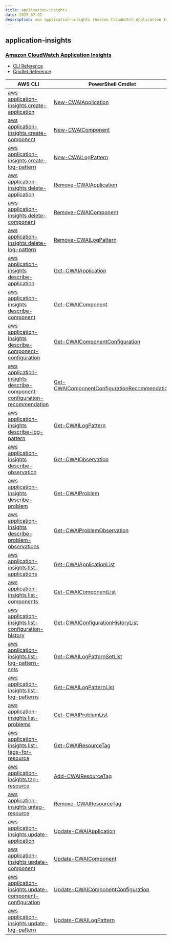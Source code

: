 ```yaml
---
title: application-insights
date: 2023-07-02
description: aws application-insights (Amazon CloudWatch Application Insights) command/cmdlet list.
---
```


## application-insights

### [Amazon CloudWatch Application Insights](https://docs.aws.amazon.com/AmazonCloudWatch/latest/monitoring/cloudwatch-application-insights.html)

* [CLI Reference](https://awscli.amazonaws.com/v2/documentation/api/latest/reference/application-insights/index.html)
* [Cmdlet Reference](https://docs.aws.amazon.com/powershell/latest/reference/items/Amazon_CloudWatch_Application_Insights_cmdlets.html)

|AWS CLI|PowerShell Cmdlet|
|----|----|
|[aws application-insights create-application](https://awscli.amazonaws.com/v2/documentation/api/latest/reference/application-insights/create-application.html)|[New-CWAIApplication](https://docs.aws.amazon.com/powershell/latest/reference/items/New-CWAIApplication.html)|
|[aws application-insights create-component](https://awscli.amazonaws.com/v2/documentation/api/latest/reference/application-insights/create-component.html)|[New-CWAIComponent](https://docs.aws.amazon.com/powershell/latest/reference/items/New-CWAIComponent.html)|
|[aws application-insights create-log-pattern](https://awscli.amazonaws.com/v2/documentation/api/latest/reference/application-insights/create-log-pattern.html)|[New-CWAILogPattern](https://docs.aws.amazon.com/powershell/latest/reference/items/New-CWAILogPattern.html)|
|[aws application-insights delete-application](https://awscli.amazonaws.com/v2/documentation/api/latest/reference/application-insights/delete-application.html)|[Remove-CWAIApplication](https://docs.aws.amazon.com/powershell/latest/reference/items/Remove-CWAIApplication.html)|
|[aws application-insights delete-component](https://awscli.amazonaws.com/v2/documentation/api/latest/reference/application-insights/delete-component.html)|[Remove-CWAIComponent](https://docs.aws.amazon.com/powershell/latest/reference/items/Remove-CWAIComponent.html)|
|[aws application-insights delete-log-pattern](https://awscli.amazonaws.com/v2/documentation/api/latest/reference/application-insights/delete-log-pattern.html)|[Remove-CWAILogPattern](https://docs.aws.amazon.com/powershell/latest/reference/items/Remove-CWAILogPattern.html)|
|[aws application-insights describe-application](https://awscli.amazonaws.com/v2/documentation/api/latest/reference/application-insights/describe-application.html)|[Get-CWAIApplication](https://docs.aws.amazon.com/powershell/latest/reference/items/Get-CWAIApplication.html)|
|[aws application-insights describe-component](https://awscli.amazonaws.com/v2/documentation/api/latest/reference/application-insights/describe-component.html)|[Get-CWAIComponent](https://docs.aws.amazon.com/powershell/latest/reference/items/Get-CWAIComponent.html)|
|[aws application-insights describe-component-configuration](https://awscli.amazonaws.com/v2/documentation/api/latest/reference/application-insights/describe-component-configuration.html)|[Get-CWAIComponentConfiguration](https://docs.aws.amazon.com/powershell/latest/reference/items/Get-CWAIComponentConfiguration.html)|
|[aws application-insights describe-component-configuration-recommendation](https://awscli.amazonaws.com/v2/documentation/api/latest/reference/application-insights/describe-component-configuration-recommendation.html)|[Get-CWAIComponentConfigurationRecommendation](https://docs.aws.amazon.com/powershell/latest/reference/items/Get-CWAIComponentConfigurationRecommendation.html)|
|[aws application-insights describe-log-pattern](https://awscli.amazonaws.com/v2/documentation/api/latest/reference/application-insights/describe-log-pattern.html)|[Get-CWAILogPattern](https://docs.aws.amazon.com/powershell/latest/reference/items/Get-CWAILogPattern.html)|
|[aws application-insights describe-observation](https://awscli.amazonaws.com/v2/documentation/api/latest/reference/application-insights/describe-observation.html)|[Get-CWAIObservation](https://docs.aws.amazon.com/powershell/latest/reference/items/Get-CWAIObservation.html)|
|[aws application-insights describe-problem](https://awscli.amazonaws.com/v2/documentation/api/latest/reference/application-insights/describe-problem.html)|[Get-CWAIProblem](https://docs.aws.amazon.com/powershell/latest/reference/items/Get-CWAIProblem.html)|
|[aws application-insights describe-problem-observations](https://awscli.amazonaws.com/v2/documentation/api/latest/reference/application-insights/describe-problem-observations.html)|[Get-CWAIProblemObservation](https://docs.aws.amazon.com/powershell/latest/reference/items/Get-CWAIProblemObservation.html)|
|[aws application-insights list-applications](https://awscli.amazonaws.com/v2/documentation/api/latest/reference/application-insights/list-applications.html)|[Get-CWAIApplicationList](https://docs.aws.amazon.com/powershell/latest/reference/items/Get-CWAIApplicationList.html)|
|[aws application-insights list-components](https://awscli.amazonaws.com/v2/documentation/api/latest/reference/application-insights/list-components.html)|[Get-CWAIComponentList](https://docs.aws.amazon.com/powershell/latest/reference/items/Get-CWAIComponentList.html)|
|[aws application-insights list-configuration-history](https://awscli.amazonaws.com/v2/documentation/api/latest/reference/application-insights/list-configuration-history.html)|[Get-CWAIConfigurationHistoryList](https://docs.aws.amazon.com/powershell/latest/reference/items/Get-CWAIConfigurationHistoryList.html)|
|[aws application-insights list-log-pattern-sets](https://awscli.amazonaws.com/v2/documentation/api/latest/reference/application-insights/list-log-pattern-sets.html)|[Get-CWAILogPatternSetList](https://docs.aws.amazon.com/powershell/latest/reference/items/Get-CWAILogPatternSetList.html)|
|[aws application-insights list-log-patterns](https://awscli.amazonaws.com/v2/documentation/api/latest/reference/application-insights/list-log-patterns.html)|[Get-CWAILogPatternList](https://docs.aws.amazon.com/powershell/latest/reference/items/Get-CWAILogPatternList.html)|
|[aws application-insights list-problems](https://awscli.amazonaws.com/v2/documentation/api/latest/reference/application-insights/list-problems.html)|[Get-CWAIProblemList](https://docs.aws.amazon.com/powershell/latest/reference/items/Get-CWAIProblemList.html)|
|[aws application-insights list-tags-for-resource](https://awscli.amazonaws.com/v2/documentation/api/latest/reference/application-insights/list-tags-for-resource.html)|[Get-CWAIResourceTag](https://docs.aws.amazon.com/powershell/latest/reference/items/Get-CWAIResourceTag.html)|
|[aws application-insights tag-resource](https://awscli.amazonaws.com/v2/documentation/api/latest/reference/application-insights/tag-resource.html)|[Add-CWAIResourceTag](https://docs.aws.amazon.com/powershell/latest/reference/items/Add-CWAIResourceTag.html)|
|[aws application-insights untag-resource](https://awscli.amazonaws.com/v2/documentation/api/latest/reference/application-insights/untag-resource.html)|[Remove-CWAIResourceTag](https://docs.aws.amazon.com/powershell/latest/reference/items/Remove-CWAIResourceTag.html)|
|[aws application-insights update-application](https://awscli.amazonaws.com/v2/documentation/api/latest/reference/application-insights/update-application.html)|[Update-CWAIApplication](https://docs.aws.amazon.com/powershell/latest/reference/items/Update-CWAIApplication.html)|
|[aws application-insights update-component](https://awscli.amazonaws.com/v2/documentation/api/latest/reference/application-insights/update-component.html)|[Update-CWAIComponent](https://docs.aws.amazon.com/powershell/latest/reference/items/Update-CWAIComponent.html)|
|[aws application-insights update-component-configuration](https://awscli.amazonaws.com/v2/documentation/api/latest/reference/application-insights/update-component-configuration.html)|[Update-CWAIComponentConfiguration](https://docs.aws.amazon.com/powershell/latest/reference/items/Update-CWAIComponentConfiguration.html)|
|[aws application-insights update-log-pattern](https://awscli.amazonaws.com/v2/documentation/api/latest/reference/application-insights/update-log-pattern.html)|[Update-CWAILogPattern](https://docs.aws.amazon.com/powershell/latest/reference/items/Update-CWAILogPattern.html)|

